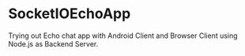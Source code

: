 # SocketIOEchoApp

Trying out Echo chat app with Android Client and Browser Client using Node.js as Backend Server.
